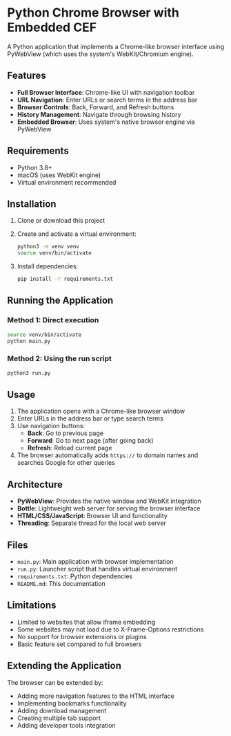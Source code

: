 # Python Chrome Browser with Embedded CEF

A Python application that implements a Chrome-like browser interface using PyWebView (which uses the system's WebKit/Chromium engine).

## Features

- **Full Browser Interface**: Chrome-like UI with navigation toolbar
- **URL Navigation**: Enter URLs or search terms in the address bar
- **Browser Controls**: Back, Forward, and Refresh buttons
- **History Management**: Navigate through browsing history
- **Embedded Browser**: Uses system's native browser engine via PyWebView

## Requirements

- Python 3.8+
- macOS (uses WebKit engine)
- Virtual environment recommended

## Installation

1. Clone or download this project
2. Create and activate a virtual environment:
   ```bash
   python3 -m venv venv
   source venv/bin/activate
   ```

3. Install dependencies:
   ```bash
   pip install -r requirements.txt
   ```

## Running the Application

### Method 1: Direct execution
```bash
source venv/bin/activate
python main.py
```

### Method 2: Using the run script
```bash
python3 run.py
```

## Usage

1. The application opens with a Chrome-like browser window
2. Enter URLs in the address bar or type search terms
3. Use navigation buttons:
   - **Back**: Go to previous page
   - **Forward**: Go to next page (after going back)
   - **Refresh**: Reload current page
4. The browser automatically adds `https://` to domain names and searches Google for other queries

## Architecture

- **PyWebView**: Provides the native window and WebKit integration
- **Bottle**: Lightweight web server for serving the browser interface
- **HTML/CSS/JavaScript**: Browser UI and functionality
- **Threading**: Separate thread for the local web server

## Files

- `main.py`: Main application with browser implementation
- `run.py`: Launcher script that handles virtual environment
- `requirements.txt`: Python dependencies
- `README.md`: This documentation

## Limitations

- Limited to websites that allow iframe embedding
- Some websites may not load due to X-Frame-Options restrictions
- No support for browser extensions or plugins
- Basic feature set compared to full browsers

## Extending the Application

The browser can be extended by:
- Adding more navigation features to the HTML interface
- Implementing bookmarks functionality
- Adding download management
- Creating multiple tab support
- Adding developer tools integration